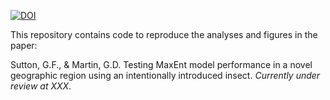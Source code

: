 [![DOI](https://zenodo.org/badge/72040433.svg)](https://zenodo.org/badge/latestdoi/xxxxxx)

This repository contains code to reproduce the analyses and figures in the paper:

Sutton, G.F., & Martin, G.D. Testing MaxEnt model performance in a novel geographic region using an intentionally introduced insect. *Currently under review at XXX*. 